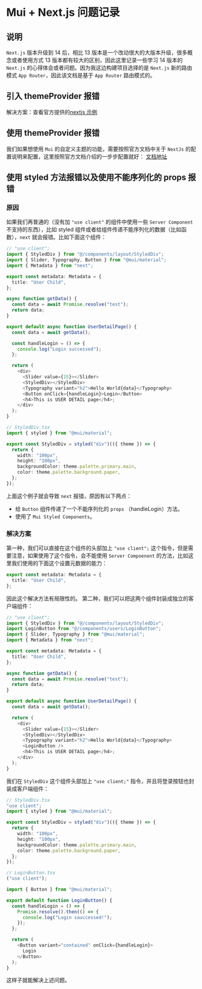 # Mui + Next.js 问题记录

## 说明

`Next.js` 版本升级到 14 后，相比 13 版本是一个改动很大的大版本升级，很多概念或者使用方式 13 版本都有较大的区别，因此这里记录一些学习 14 版本的 `Next.js` 的心得体会或者问题。因为我这边构建项目选择的是 `Next.js` 新的路由模式 `App Router`，因此该文档是基于 `App Router` 路由模式的。

## 引入 themeProvider 报错

解决方案：查看官方提供的[nextjs 示例](https://github.com/mui/material-ui/blob/master/examples/material-ui-nextjs-ts/src/components/ThemeRegistry/ThemeRegistry.tsx)

## 使用 themeProvider 报错

我们如果想使用 `Mui` 的自定义主题的功能，需要按照官方文档中关于 `NextJs` 的配置说明来配置，这里按照官方文档介绍的一步步配置就好：
[文档地址](https://mui.com/material-ui/guides/next-js-app-router/#using-material-ui-with-a-custom-theme)

## 使用 styled 方法报错以及使用不能序列化的 props 报错

### 原因

如果我们再普通的（没有加 `"use client"` 的组件中使用一些 `Server Component` 不支持的东西），比如 styled 组件或者给组件传递不能序列化的数据（比如函数），`next` 就会报错。比如下面这个组件：

```ts
// "use client";
import { StyledDiv } from "@/components/layout/StyledDiv";
import { Slider, Typography, Button } from "@mui/material";
import { Metadata } from "next";

export const metadata: Metadata = {
  title: "User Child",
};

async function getData() {
  const data = await Promise.resolve("test");
  return data;
}

export default async function UserDetailPage() {
  const data = await getData();

  const handleLogin = () => {
    console.log("Login successed");
  };

  return (
    <div>
      <Slider value={15}></Slider>
      <StyledDiv></StyledDiv>
      <Typography variant="h2">Hello World{data}</Typography>
      <Button onClick={handleLogin}>Login</Button>
      <h4>This is USER DETAIL page</h4>;
    </div>
  );
}

// StyledDiv.tsx
import { styled } from "@mui/material";

export const StyledDiv = styled("div")(({ theme }) => {
  return {
    width: "100px",
    height: "100px",
    backgroundColor: theme.palette.primary.main,
    color: theme.palette.background.paper,
  };
});
```

上面这个例子就会导致 `next` 报错，原因有以下两点：

- 给 `Button` 组件传递了一个不能序列化的 `props` （handleLogin）方法。
- 使用了 `Mui Styled Components`。

### 解决方案

第一种，我们可以直接在这个组件的头部加上 `"use client";` 这个指令，但是需要注意，如果使用了这个指令，会不能使用 `Server Compoenent` 的方法，比如这里我们使用的下面这个设置元数据的能力：

```ts
export const metadata: Metadata = {
  title: "User Child",
};
```

因此这个解决方法有局限性的。
第二种，我们可以把这两个组件封装成独立的客户端组件：

```ts
// "use client";
import { StyledDiv } from "@/components/layout/StyledDiv";
import LoginButton from "@/components/users/LoginButton";
import { Slider, Typography } from "@mui/material";
import { Metadata } from "next";

export const metadata: Metadata = {
  title: "User Child",
};

async function getData() {
  const data = await Promise.resolve("test");
  return data;
}

export default async function UserDetailPage() {
  const data = await getData();

  return (
    <div>
      <Slider value={15}></Slider>
      <StyledDiv></StyledDiv>
      <Typography variant="h2">Hello World{data}</Typography>
      <LoginButton />
      <h4>This is USER DETAIL page</h4>;
    </div>
  );
}
```

我们在 `StyledDiv` 这个组件头部加上 `"use client;"` 指令，并且将登录按钮也封装成客户端组件：

```ts
// StyledDiv.tsx
"use client";
import { styled } from "@mui/material";

export const StyledDiv = styled("div")(({ theme }) => {
  return {
    width: "100px",
    height: "100px",
    backgroundColor: theme.palette.primary.main,
    color: theme.palette.background.paper,
  };
});

// LoginButton.tsx
("use client");

import { Button } from "@mui/material";

export default function LoginButton() {
  const handleLogin = () => {
    Promise.resolve().then(() => {
      console.log("Login sauccessed!");
    });
  };

  return (
    <Button variant="contained" onClick={handleLogin}>
      Login
    </Button>
  );
}
```

这样子就能解决上述问题。
